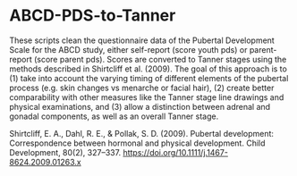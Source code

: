 # ABCD-PDS-to-Tanner
These scripts clean the questionnaire data of the Pubertal Development Scale for the ABCD study, either self-report (score youth pds) or parent-report (score parent pds). Scores are converted to Tanner stages using the methods described in Shirtcliff et al. (2009). The goal of this approach is to (1) take into account the varying timing of different elements of the pubertal process (e.g. skin changes vs menarche or facial hair), (2) create better comparability with other measures like the Tanner stage line drawings and physical examinations, and (3) allow a distinction between adrenal and gonadal components, as well as an overall Tanner stage.

Shirtcliff, E. A., Dahl, R. E., & Pollak, S. D. (2009). Pubertal development: Correspondence between hormonal and physical development. Child Development, 80(2), 327–337. https://doi.org/10.1111/j.1467-8624.2009.01263.x
